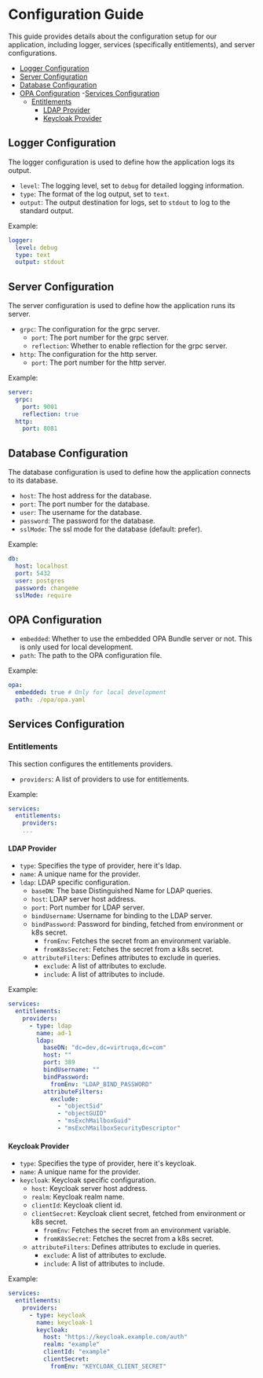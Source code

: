 # Configuration Guide

This guide provides details about the configuration setup for our application, including logger, services (specifically entitlements), and server configurations.

- [Logger Configuration](#logger-configuration)
- [Server Configuration](#server-configuration)
- [Database Configuration](#database-configuration)
- [OPA Configuration](#opa-configuration)
-[Services Configuration](#services-configuration)
  - [Entitlements](#entitlements)
    - [LDAP Provider](#ldap-provider)
    - [Keycloak Provider](#keycloak-provider)

## Logger Configuration

The logger configuration is used to define how the application logs its output.

- `level`: The logging level, set to `debug` for detailed logging information.
- `type`: The format of the log output, set to `text`.
- `output`: The output destination for logs, set to `stdout` to log to the standard output.

Example:

```yaml
logger:
  level: debug
  type: text
  output: stdout
```

## Server Configuration

The server configuration is used to define how the application runs its server.

- `grpc`: The configuration for the grpc server.
  - `port`: The port number for the grpc server.
  - `reflection`: Whether to enable reflection for the grpc server.
- `http`: The configuration for the http server.
  - `port`: The port number for the http server.

Example:

```yaml
server:
  grpc:
    port: 9001 
    reflection: true
  http:
    port: 8081
```

## Database Configuration

The database configuration is used to define how the application connects to its database.

- `host`: The host address for the database.
- `port`: The port number for the database.
- `user`: The username for the database.
- `password`: The password for the database.
- `sslMode`: The ssl mode for the database (default: prefer).

Example:

```yaml
db:
  host: localhost
  port: 5432
  user: postgres
  password: changeme
  sslMode: require
```

## OPA Configuration

- `embedded`: Whether to use the embedded OPA Bundle server or not. This is only used for local development.
- `path`: The path to the OPA configuration file.

Example:

```yaml
opa:
  embedded: true # Only for local development
  path: ./opa/opa.yaml
```

## Services Configuration

### Entitlements

This section configures the entitlements providers.

- `providers`: A list of providers to use for entitlements.

Example:

```yaml
services:
  entitlements:
    providers:
    ...
```

#### LDAP Provider

- `type`: Specifies the type of provider, here it's ldap.
- `name`: A unique name for the provider.
- `ldap`: LDAP specific configuration.
  - `baseDN`: The base Distinguished Name for LDAP queries.
  - `host`: LDAP server host address.
  - `port`: Port number for LDAP server.
  - `bindUsername`: Username for binding to the LDAP server.
  - `bindPassword`: Password for binding, fetched from environment or k8s secret.
    - `fromEnv`: Fetches the secret from an environment variable.
    - `fromK8sSecret`: Fetches the secret from a k8s secret.
  - `attributeFilters`: Defines attributes to exclude in queries.
    - `exclude`: A list of attributes to exclude.
    - `include`: A list of attributes to include.

Example:

```yaml
services:
  entitlements:
    providers:
      - type: ldap
        name: ad-1
        ldap:  
          baseDN: "dc=dev,dc=virtruqa,dc=com"
          host: ""
          port: 389
          bindUsername: ""
          bindPassword:
            fromEnv: "LDAP_BIND_PASSWORD"
          attributeFilters:
            exclude:
              - "objectSid"
              - "objectGUID"
              - "msExchMailboxGuid"
              - "msExchMailboxSecurityDescriptor"
```

#### Keycloak Provider

- `type`: Specifies the type of provider, here it's keycloak.
- `name`: A unique name for the provider.
- `keycloak`: Keycloak specific configuration.
  - `host`: Keycloak server host address.
  - `realm`: Keycloak realm name.
  - `clientId`: Keycloak client id.
  - `clientSecret`: Keycloak client secret, fetched from environment or k8s secret.
    - `fromEnv`: Fetches the secret from an environment variable.
    - `fromK8sSecret`: Fetches the secret from a k8s secret.
  - `attributeFilters`: Defines attributes to exclude in queries.
    - `exclude`: A list of attributes to exclude.
    - `include`: A list of attributes to include.

Example:

```yaml
services:
  entitlements:
    providers:
      - type: keycloak
        name: keycloak-1
        keycloak:
          host: "https://keycloak.example.com/auth"
          realm: "example"
          clientId: "example"
          clientSecret:
            fromEnv: "KEYCLOAK_CLIENT_SECRET"
```
